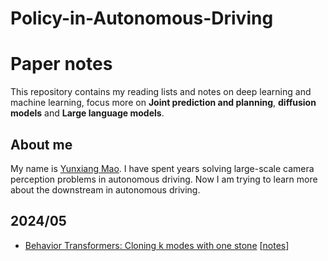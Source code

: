 # Policy-in-Autonomous-Driving

# Paper notes
This repository contains my reading lists and notes on deep learning and machine learning, focus more on **Joint prediction and planning**, **diffusion models** and **Large language models**.

## About me
My name is [Yunxiang Mao](https://www.linkedin.com/in/yunxiang-mao-217b35a7/). I have spent years solving large-scale camera perception problems in autonomous driving. Now I am trying to learn more about the downstream in autonomous driving.

## 2024/05
- [Behavior Transformers: Cloning k modes with one stone](https://github.com/notmahi/bet) [[notes](notes/behaviortransformer)]   

